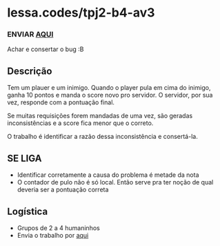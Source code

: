 # lessa.codes/tpj2-b4-av3

### ENVIAR [AQUI](https://goo.gl/forms/N9JqE528ev4WlNSJ2)

Achar e consertar o bug :B

## Descrição

Tem um plauer e um inimigo. Quando o player pula em cima do inimigo, ganha 10 pontos e
manda o score novo pro servidor. O servidor, por sua vez, responde com a pontuação final.

Se muitas requisições forem mandadas de uma vez, são geradas inconsistências e a score
fica menor que o correto.

O trabalho é identificar a razão dessa inconsistência e consertá-la.

## **SE LIGA**

- Identificar corretamente a causa do problema é metade da nota
- O contador de pulo não é só local. Então serve pra ter noção de qual deveria ser a pontuação correta

## Logística

- Grupos de 2 a 4 humaninhos
- Envia o trabalho por [aqui](https://goo.gl/forms/N9JqE528ev4WlNSJ2)
